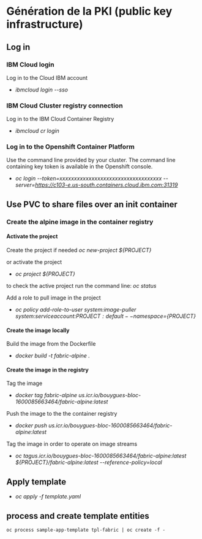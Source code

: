 # Génération de la PKI (public key infrastructure) 

## Log in

### IBM Cloud login
Log in to the Cloud IBM account 
*  *ibmcloud login --sso*

### IBM Cloud Cluster registry connection
Log in to the IBM Cloud Container Registry
* *ibmcloud cr login*

### Log in to the Openshift Container Platform
Use the command line provided by your cluster. The command line containing key token is available in the Openshift console.
*  *oc login --token=xxxxxxxxxxxxxxxxxxxxxxxxxxxxxxxxxxx --server=https://c103-e.us-south.containers.cloud.ibm.com:31319*

## Use PVC to share files over an init container

### Create the alpine image in the container registry  

#### Activate the project
Create the project if needed
 *oc new-project ${PROJECT}*

or activate the project
*  *oc project ${PROJECT}*

to check the active project run the command line: *oc status*

Add a role to pull image in the project
*  *oc policy add-role-to-user system:image-puller system:serviceaccount:${PROJECT}:default  --namespace=${PROJECT}*

#### Create the image locally
Build the image from the Dockerfile
* *docker build -t fabric-alpine .*

#### Create the image in the registry 
Tag the image
* *docker tag fabric-alpine us.icr.io/bouygues-bloc-1600085663464/fabric-alpine:latest*

Push the image to the the container registry
* *docker push us.icr.io/bouygues-bloc-1600085663464/fabric-alpine:latest*

Tag the image in order to operate on image streams
* *oc tagus.icr.io/bouygues-bloc-1600085663464/fabric-alpine:latest ${PROJECT}/fabric-alpine:latest --reference-policy=local*

## Apply template
*  *oc apply -f template.yaml*

## process and create template entities
`oc process sample-app-template tpl-fabric | oc create -f -`



